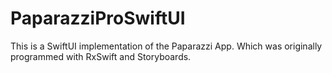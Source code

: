 # PaparazziProSwiftUI

This is a SwiftUI implementation of the Paparazzi App. Which was originally programmed with RxSwift and Storyboards.
